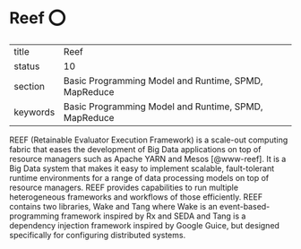 # Reef :o:


|          |                                                      |
| -------- | ---------------------------------------------------- |
| title    | Reef                                                 | 
| status   | 10                                                   |
| section  | Basic Programming Model and Runtime, SPMD, MapReduce |
| keywords | Basic Programming Model and Runtime, SPMD, MapReduce |



REEF (Retainable Evaluator Execution Framework) is a scale-out
computing fabric that eases the development of Big Data applications
on top of resource managers such as Apache YARN and
Mesos [@www-reef]. It is a Big Data system that makes it easy to
implement scalable, fault-tolerant runtime environments for a range of
data processing models on top of resource managers. REEF provides
capabilities to run multiple heterogeneous frameworks and workflows of
those efficiently. REEF contains two libraries, Wake and Tang where
Wake is an event-based-programming framework inspired by Rx and SEDA
and Tang is a dependency injection framework inspired by Google Guice,
but designed specifically for configuring distributed systems.



     
